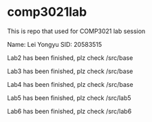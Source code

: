 # comp3021lab
This is repo that used for COMP3021 lab session

Name: Lei Yongyu
SID: 20583515

Lab2 has been finished, plz check /src/base

Lab3 has been finished, plz check /src/base

Lab4 has been finished, plz check /src/base

Lab5 has been finished, plz check /src/lab5

Lab6 has been finished, plz check /src/lab6
